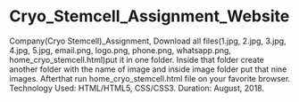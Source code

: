 # Cryo_Stemcell_Assignment_Website
Company(Cryo Stemcell)_Assignment, 
Download all files(1.jpg, 2.jpg, 3.jpg, 4.jpg, 5.jpg, email.png, logo.png, phone.png, whatsapp.png, home_cryo_stemcell.html)put it in one folder.
Inside that folder create another folder with the name of image and inside image folder put that nine images.
Afterthat run home_cryo_stemcell.html file on your favorite browser. 
Technology Used: HTML/HTML5, CSS/CSS3. 
Duration: August, 2018.
